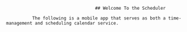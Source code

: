                                       ## Welcome To the Scheduler  

              The following is a mobile app that serves as both a time-management and scheduling calendar service. 
